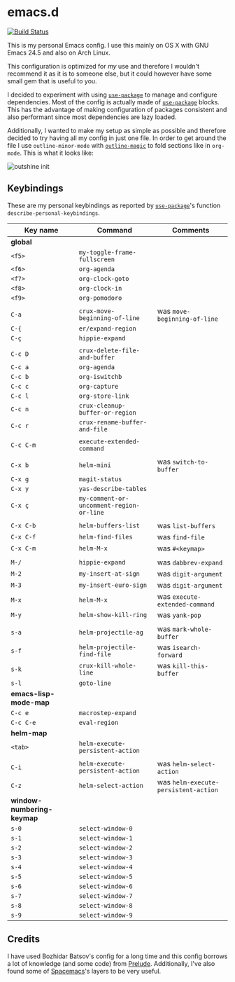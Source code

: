 # emacs.d

[![Build Status](https://img.shields.io/travis/andrebeat/emacs.d/master.svg)](https://travis-ci.org/andrebeat/emacs.d)

This is my personal Emacs config. I use this mainly on OS X with GNU Emacs 24.5 and also on Arch
Linux.

This configuration is optimized for *my* use and therefore I wouldn't recommend it as it is to
someone else, but it could however have some small gem that is useful to you.

I decided to experiment with using [`use-package`][use-package] to manage and configure
dependencies. Most of the config is actually made of [`use-package`][use-package] blocks. This has
the advantage of making configuration of packages consistent and also performant since most
dependencies are lazy loaded.

Additionally, I wanted to make my setup as simple as possible and therefore decided to try having
all my config in just one file. In order to get around the file I use `outline-minor-mode` with
[`outline-magic`](https://github.com/tj64/outline-magic) to fold sections like in `org-mode`. This
is what it looks like:

![outshine init](https://dl.dropboxusercontent.com/u/7018537/emacs-init.gif)

## Keybindings

These are my personal keybindings as reported by [`use-package`][use-package]'s function
`describe-personal-keybindings`.

Key name    | Command                                             | Comments
----------- | --------------------------------------------------- | -------------------------------
**global**  |                                                     |
`<f5>`      | `my-toggle-frame-fullscreen`                        |
`<f6>`      | `org-agenda`                                        |
`<f7>`      | `org-clock-goto`                                    |
`<f8>`      | `org-clock-in`                                      |
`<f9>`      | `org-pomodoro`                                      |
            |                                                     |
`C-a`       | `crux-move-beginning-of-line`                       | was `move-beginning-of-line`
`C-{`       | `er/expand-region`                                  |
`C-ç`       | `hippie-expand`                                     |
            |                                                     |
`C-c D`     | `crux-delete-file-and-buffer`                       |
`C-c a`     | `org-agenda`                                        |
`C-c b`     | `org-iswitchb`                                      |
`C-c c`     | `org-capture`                                       |
`C-c l`     | `org-store-link`                                    |
`C-c n`     | `crux-cleanup-buffer-or-region`                     |
`C-c r`     | `crux-rename-buffer-and-file`                       |
            |                                                     |
`C-c C-m`   | `execute-extended-command`                          |
            |                                                     |
`C-x b`     | `helm-mini`                                         | was `switch-to-buffer`
`C-x g`     | `magit-status`                                      |
`C-x y`     | `yas-describe-tables`                               |
`C-x ç`     | `my-comment-or-uncomment-region-or-line`            |
            |                                                     |
`C-x C-b`   | `helm-buffers-list`                                 | was `list-buffers`
`C-x C-f`   | `helm-find-files`                                   | was `find-file`
`C-x C-m`   | `helm-M-x`                                          | was `#<keymap>`
            |                                                     |
`M-/`       | `hippie-expand`                                     | was `dabbrev-expand`
`M-2`       | `my-insert-at-sign`                                 | was `digit-argument`
`M-3`       | `my-insert-euro-sign`                               | was `digit-argument`
`M-x`       | `helm-M-x`                                          | was `execute-extended-command`
`M-y`       | `helm-show-kill-ring`                               | was `yank-pop`
            |                                                     |
`s-a`       | `helm-projectile-ag`                                | was `mark-whole-buffer`
`s-f`       | `helm-projectile-find-file`                         | was `isearch-forward`
`s-k`       | `crux-kill-whole-line`                              | was `kill-this-buffer`
`s-l`       | `goto-line`                                         |
**emacs-lisp-mode-map** |                                         |
`C-c e`     | `macrostep-expand`                                  |
`C-c C-e`   | `eval-region`                                       |
**helm-map** |                                                    |
`<tab>`     | `helm-execute-persistent-action`                    |
            |                                                     |
`C-i`       | `helm-execute-persistent-action`                    | was `helm-select-action`
`C-z`       | `helm-select-action`                                | was `helm-execute-persistent-action`
**window-numbering-keymap** |                                     |
`s-0`       | `select-window-0`                                   |
`s-1`       | `select-window-1`                                   |
`s-2`       | `select-window-2`                                   |
`s-3`       | `select-window-3`                                   |
`s-4`       | `select-window-4`                                   |
`s-5`       | `select-window-5`                                   |
`s-6`       | `select-window-6`                                   |
`s-7`       | `select-window-7`                                   |
`s-8`       | `select-window-8`                                   |
`s-9`       | `select-window-9`                                   |


## Credits

I have used Bozhidar Batsov's config for a long time and this config borrows a lot of knowledge (and
some code) from [Prelude](https://github.com/bbatsov/prelude). Additionally, I've also found some of
[Spacemacs](https://github.com/syl20bnr/spacemacs)'s layers to be very useful.

[use-package]: https://github.com/jwiegley/use-package
